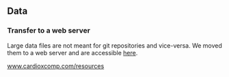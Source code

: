 ## Data

### Transfer to a web server

Large data files are not meant for git repositories and vice-versa. We moved
them to a web server and are accessible
[here](https://www.cardioxcomp.com/resources "download the data").

www.cardioxcomp.com/resources
